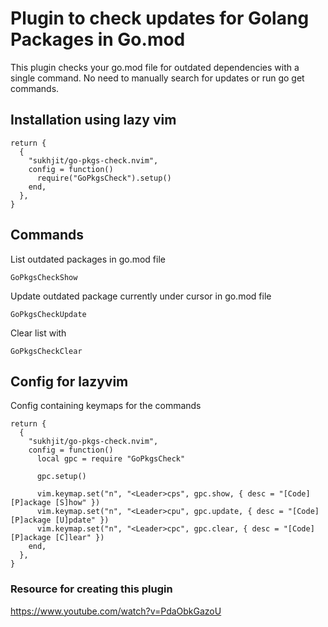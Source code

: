 # Plugin to check updates for Golang Packages in Go.mod

This plugin checks your go.mod file for outdated dependencies with a single command. No need to manually search for updates or run go get commands.

## Installation using lazy vim

```
return {
  {
    "sukhjit/go-pkgs-check.nvim",
    config = function()
      require("GoPkgsCheck").setup()
    end,
  },
}
```

## Commands

List outdated packages in go.mod file

```
GoPkgsCheckShow
```

Update outdated package currently under cursor in go.mod file

```
GoPkgsCheckUpdate
```

Clear list with

```
GoPkgsCheckClear
```

## Config for lazyvim

Config containing keymaps for the commands

```
return {
  {
    "sukhjit/go-pkgs-check.nvim",
    config = function()
      local gpc = require "GoPkgsCheck"

      gpc.setup()

      vim.keymap.set("n", "<Leader>cps", gpc.show, { desc = "[Code] [P]ackage [S]how" })
      vim.keymap.set("n", "<Leader>cpu", gpc.update, { desc = "[Code] [P]ackage [U]pdate" })
      vim.keymap.set("n", "<Leader>cpc", gpc.clear, { desc = "[Code] [P]ackage [C]lear" })
    end,
  },
}
```

### Resource for creating this plugin

https://www.youtube.com/watch?v=PdaObkGazoU
